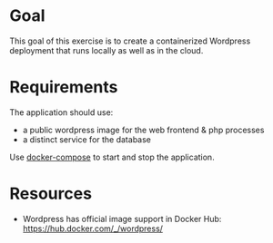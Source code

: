 # Goal #

This goal of this exercise is to create a containerized Wordpress deployment that runs locally as well as in the cloud.

# Requirements #

The application should use:

* a public wordpress image for the web frontend &amp; php processes
* a distinct service for the database 

Use [docker-compose](https://docs.docker.com/compose/) to start and stop the application.

# Resources #

* Wordpress has official image support in Docker Hub: https://hub.docker.com/_/wordpress/

